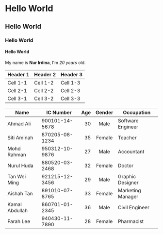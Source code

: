 # Hello World
## Hello World
### Hello World
#### Hello World

My name is **Nur Irdina**, I'm *20 years* old.

| Header 1 | Header 2 | Header 3 |
|----------|----------|----------|
| Cell 1-1  | Cell 1-2  | Cell 1-3  |
| Cell 2-1  | Cell 2-2  | Cell 2-3  |
| Cell 3-1  | Cell 3-2  | Cell 3-3  |

| Name           | IC Number     | Age | Gender | Occupation          |
|----------------|---------------|-----:|:--------:|---------------------|
| Ahmad Ali      | 900101-14-5678 | 30  | Male   | Software Engineer   |
| Siti Aminah    | 870205-08-1234 | 35  | Female | Teacher             |
| Mohd Rahman    | 950312-10-9876 | 27  | Male   | Accountant          |
| Nurul Huda     | 880520-03-2468 | 32  | Female | Doctor              |
| Tan Wei Ming   | 921215-12-3456 | 29  | Male   | Graphic Designer    |
| Aishah Tan     | 891010-07-8765 | 33  | Female | Marketing Manager   |
| Kamal Abdullah | 860701-01-2345 | 36  | Male   | Civil Engineer      |
| Farah Lee      | 940430-11-7890 | 28  | Female | Pharmacist          |
